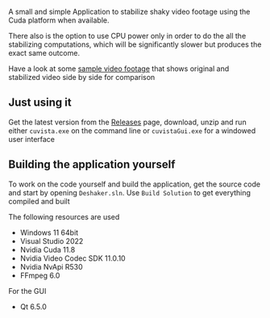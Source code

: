 A small and simple Application to stabilize shaky video footage using the Cuda platform when available.

There also is the option to use CPU power only in order to do the all the stabilizing computations, which will be significantly slower but produces the exact same outcome.

Have a look at some [sample video footage](https://youtu.be/kD84VqBurZc) that shows original and stabilized video side by side for comparison

## Just using it
Get the latest version from the [Releases](https://github.com/RainerMtb/cuvista/releases) page, download, unzip and run either ```cuvista.exe``` on the command line or ```cuvistaGui.exe``` for a windowed user interface
## Building the application yourself
To work on the code yourself and build the application, get the source code and start by opening ```Deshaker.sln```. Use ```Build Solution``` to get everything compiled and built

The following resources are used
- Windows 11 64bit
- Visual Studio 2022
- Nvidia Cuda 11.8
- Nvidia Video Codec SDK 11.0.10
- Nvidia NvApi R530
- FFmpeg 6.0

For the GUI
- Qt 6.5.0
